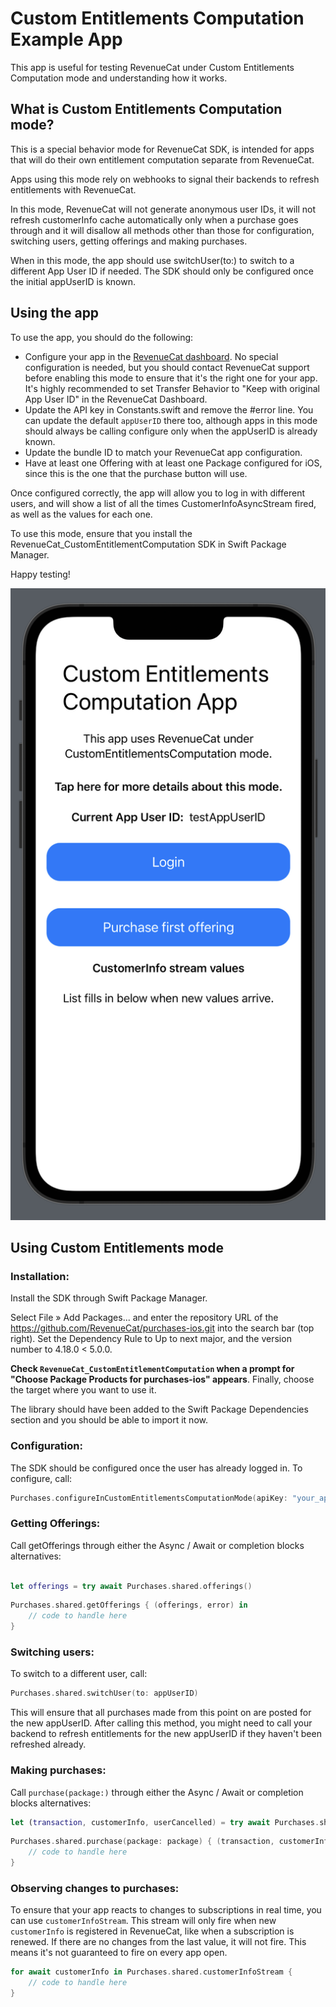 # Custom Entitlements Computation Example App

This app is useful for testing RevenueCat under Custom Entitlements Computation mode and understanding how it works.

## What is Custom Entitlements Computation mode? 

This is a special behavior mode for RevenueCat SDK, is intended for apps that will do their own entitlement computation separate from RevenueCat. 

Apps using this mode rely on webhooks to signal their backends to refresh entitlements with RevenueCat.

In this mode, RevenueCat will not generate anonymous user IDs, it will not refresh customerInfo cache automatically only when a purchase goes through 
and it will disallow all methods other than those for configuration, switching users, getting offerings and making purchases.

When in this mode, the app should use switchUser(to:) to switch to a different App User ID if needed. 
The SDK should only be configured once the initial appUserID is known.

## Using the app

To use the app, you should do the following: 
- Configure your app in the [RevenueCat dashboard](https://app.revenuecat.com/). No special configuration is needed, but you should contact RevenueCat support
before enabling this mode to ensure that it's the right one for your app. It's highly recommended to set Transfer Behavior to "Keep with original App User ID" in the RevenueCat Dashboard. 
- Update the API key in Constants.swift and remove the #error line. You can update the default `appUserID` there too, although apps in this mode should 
always be calling configure only when the appUserID is already known. 
- Update the bundle ID to match your RevenueCat app configuration.
- Have at least one Offering with at least one Package configured for iOS, since this is the one that the purchase button will use. 

Once configured correctly, the app will allow you to log in with different users, and will show a list of all the times CustomerInfoAsyncStream fired, as well as 
the values for each one. 

To use this mode, ensure that you install the RevenueCat_CustomEntitlementComputation SDK in Swift Package Manager. 

Happy testing!

![sample screenshot](./Sample%20screenshot.png)

## Using Custom Entitlements mode

### Installation: 

Install the SDK through Swift Package Manager. 

Select File » Add Packages... and enter the repository URL of the https://github.com/RevenueCat/purchases-ios.git into the search bar (top right). Set the Dependency Rule to Up to next major, and the version number to 4.18.0 < 5.0.0.

**Check `RevenueCat_CustomEntitlementComputation` when a prompt for "Choose Package Products for purchases-ios" appears**. Finally, choose the target where you want to use it.

The library should have been added to the Swift Package Dependencies section and you should be able to import it now.

### Configuration: 

The SDK should be configured once the user has already logged in. To configure, call:

```swift
Purchases.configureInCustomEntitlementsComputationMode(apiKey: "your_api_key", appUserID: appUserID)
```

### Getting Offerings: 

Call getOfferings through either the Async / Await or completion blocks alternatives:

```swift

let offerings = try await Purchases.shared.offerings()

```

```swift
Purchases.shared.getOfferings { (offerings, error) in
    // code to handle here
}
```

### Switching users: 

To switch to a different user, call:

```swift
Purchases.shared.switchUser(to: appUserID)
```

This will ensure that all purchases made from this point on are posted for the new appUserID. 
After calling this method, you might need to call your backend to refresh entitlements for the new appUserID if they haven't been refreshed already.

### Making purchases:

Call `purchase(package:)` through either the Async / Await or completion blocks alternatives:

```swift
let (transaction, customerInfo, userCancelled) = try await Purchases.shared.purchase(package: package)
```

```swift
Purchases.shared.purchase(package: package) { (transaction, customerInfo, error, userCancelled) in
    // code to handle here
}
```

### Observing changes to purchases:

To ensure that your app reacts to changes to subscriptions in real time, you can use `customerInfoStream`. This stream will only fire when new `customerInfo` is registered
in RevenueCat, like when a subscription is renewed. If there are no changes from the last value, it will not fire. This means it's not guaranteed to fire on every app open.

```swift
for await customerInfo in Purchases.shared.customerInfoStream {
    // code to handle here
}
```
